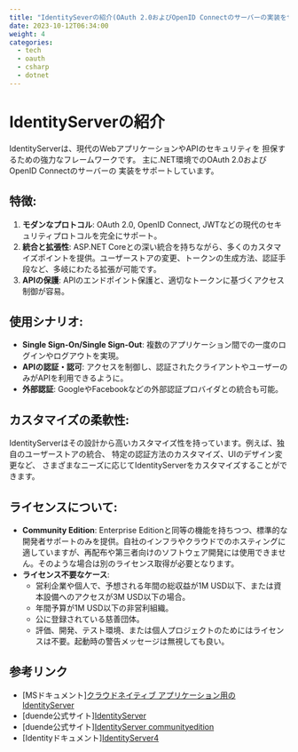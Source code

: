 ```yaml
---
title: "IdentitySeverの紹介(OAuth 2.0およびOpenID Connectのサーバーの実装をサポート)"
date: 2023-10-12T06:34:00
weight: 4
categories:
  - tech
  - oauth
  - csharp
  - dotnet
---
```


# IdentityServerの紹介

IdentityServerは、現代のWebアプリケーションやAPIのセキュリティを
担保するための強力なフレームワークです。
主に.NET環境でのOAuth 2.0およびOpenID Connectのサーバーの
実装をサポートしています。

## 特徴:

1. **モダンなプロトコル**: OAuth 2.0, OpenID Connect, JWTなどの現代のセキュリティプロトコルを完全にサポート。
2. **統合と拡張性**: ASP.NET Coreとの深い統合を持ちながら、多くのカスタマイズポイントを提供。ユーザーストアの変更、トークンの生成方法、認証手段など、多岐にわたる拡張が可能です。
3. **APIの保護**: APIのエンドポイント保護と、適切なトークンに基づくアクセス制御が容易。

## 使用シナリオ:

- **Single Sign-On/Single Sign-Out**: 複数のアプリケーション間での一度のログインやログアウトを実現。
- **APIの認証・認可**: アクセスを制御し、認証されたクライアントやユーザーのみがAPIを利用できるように。
- **外部認証**: GoogleやFacebookなどの外部認証プロバイダとの統合も可能。

## カスタマイズの柔軟性:

IdentityServerはその設計から高いカスタマイズ性を持っています。例えば、独自のユーザーストアの統合、
特定の認証方法のカスタマイズ、UIのデザイン変更など、
さまざまなニーズに応じてIdentityServerをカスタマイズすることができます。

## ライセンスについて:

- **Community Edition**: Enterprise Editionと同等の機能を持ちつつ、標準的な開発者サポートのみを提供。自社のインフラやクラウドでのホスティングに適していますが、再配布や第三者向けのソフトウェア開発には使用できません。そのような場合は別のライセンス取得が必要となります。
- **ライセンス不要なケース**:
  - 営利企業や個人で、予想される年間の総収益が1M USD以下、または資本設備へのアクセスが3M USD以下の場合。
  - 年間予算が1M USD以下の非営利組織。
  - 公に登録されている慈善団体。
  - 評価、開発、テスト環境、または個人プロジェクトのためにはライセンスは不要。起動時の警告メッセージは無視しても良い。

## 参考リンク

- [MSドキュメント][クラウドネイティブ アプリケーション用の IdentityServer](https://learn.microsoft.com/ja-jp/dotnet/architecture/cloud-native/identity-server)
- [duende公式サイト][IdentityServer](https://duendesoftware.com/products/identityserver)
- [duende公式サイト][IdentityServer communityedition](https://duendesoftware.com/products/communityedition)
- [Identityドキュメント][IdentityServer4](https://identityserver4-ja.readthedocs.io/ja/latest/)
